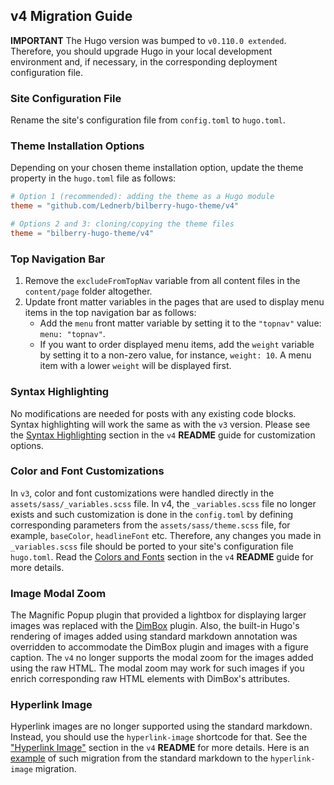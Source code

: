 ## v4 Migration Guide

**IMPORTANT** The Hugo version was bumped to `v0.110.0 extended`. Therefore, you should upgrade Hugo in your local
development environment and, if necessary, in the corresponding deployment configuration file.

### Site Configuration File
Rename the site's configuration file from `config.toml` to `hugo.toml`.

### Theme Installation Options

Depending on your chosen theme installation option, update the theme property in the `hugo.toml` file as follows:

```toml
# Option 1 (recommended): adding the theme as a Hugo module
theme = "github.com/Lednerb/bilberry-hugo-theme/v4"

# Options 2 and 3: cloning/copying the theme files
theme = "bilberry-hugo-theme/v4"
```

### Top Navigation Bar

1. Remove the `excludeFromTopNav` variable from all content files in the `content/page` folder altogether.
2. Update front matter variables in the pages that are used to display menu items in the top navigation bar as follows:
    * Add the `menu` front matter variable by setting it to the `"topnav"` value: `menu: "topnav"`.
    * If you want to order displayed menu items, add the `weight` variable by setting it to a non-zero value, for
      instance, `weight: 10`. A menu item with a lower `weight` will be displayed first. 

### Syntax Highlighting

No modifications are needed for posts with any existing code blocks. Syntax highlighting will work the same as with
the `v3` version. Please see the [Syntax Highlighting](README.md#syntax-highlighting) section in the `v4` **README** 
guide for customization options.

### Color and Font Customizations

In `v3`, color and font customizations were handled directly in the `assets/sass/_variables.scss` file. In v4,
the `_variables.scss` file no longer exists and such customization is done in the `config.toml` by defining
corresponding parameters from the `assets/sass/theme.scss` file, for example, `baseColor`, `headlineFont` etc.
Therefore, any changes you made in `_variables.scss` file should be ported to your site's configuration file `hugo.toml`. Read
the [Colors and Fonts](README.md#colors-and-fonts) section in the `v4` **README** guide for more details.

### Image Modal Zoom

The Magnific Popup plugin that provided a lightbox for displaying larger images was replaced with
the [DimBox](https://dimboxjs.com/) plugin. Also, the built-in Hugo's rendering of images added using standard markdown
annotation was overridden to accommodate the DimBox plugin and images with a figure caption. The `v4` no longer
supports the modal zoom for the images added using the raw HTML. The modal zoom may work for such images if you enrich
corresponding raw HTML elements with DimBox's attributes.   

### Hyperlink Image
Hyperlink images are no longer supported using the standard markdown. Instead, you should use the `hyperlink-image` shortcode for 
that. See the ["Hyperlink Image"](https://github.com/Lednerb/bilberry-hugo-theme#hyperlink-image) section in the `v4` 
**README** for more details. Here is an [example](https://github.com/igor-baiborodine/bilberry-hugo-theme-sandbox/commit/b6881726c2d5580f1ca4c32a646ac3bb252e62f0) of such migration from the standard markdown to the 
`hyperlink-image` migration.
 
